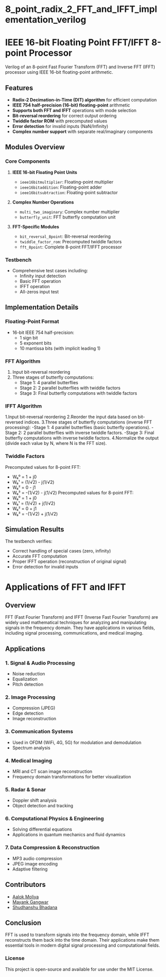 # 8_point_radix_2_FFT_and_IFFT_implementation_verilog

# IEEE 16-bit Floating Point FFT/IFFT 8-point Processor

Verilog of an 8-point Fast Fourier Transform (FFT) and Inverse FFT (IFFT) processor using IEEE 16-bit floating-point arithmetic.

## Features

- **Radix-2 Decimation-in-Time (DIT) algorithm** for efficient computation
- **IEEE 754 half-precision (16-bit) floating-point** arithmetic
- **Supports both FFT and IFFT** operations with mode selection
- **Bit-reversal reordering** for correct output ordering
- **Twiddle factor ROM** with precomputed values
- **Error detection** for invalid inputs (NaN/Infinity)
- **Complex number support** with separate real/imaginary components

## Modules Overview

### Core Components

1. **IEEE 16-bit Floating Point Units**
   - `ieee16bitmultiplier`: Floating-point multiplier
   - `ieee16bitaddition`: Floating-point adder
   - `ieee16bitsubtraction`: Floating-point subtractor

2. **Complex Number Operations**
   - `multi_two_imaginary`: Complex number multiplier
   - `butterfly_unit`: FFT butterfly computation unit

3. **FFT-Specific Modules**
   - `bit_reversal_8point`: Bit-reversal reordering
   - `twiddle_factor_rom`: Precomputed twiddle factors
   - `fft_8point`: Complete 8-point FFT/IFFT processor

### Testbench
- Comprehensive test cases including:
  - Infinity input detection
  - Basic FFT operation
  - IFFT operation
  - All-zeros input test

## Implementation Details

### Floating-Point Format
- 16-bit IEEE 754 half-precision:
  - 1 sign bit
  - 5 exponent bits
  - 10 mantissa bits (with implicit leading 1)

### FFT Algorithm
1. Input bit-reversal reordering
2. Three stages of butterfly computations:
   - Stage 1: 4 parallel butterflies
   - Stage 2: 2 parallel butterflies with twiddle factors
   - Stage 3: Final butterfly computations with twiddle factors
### IFFT Algorithm
 1.Input bit-reversal reordering
 2.Reorder the input data based on bit-reversed indices.
 3.Three stages of butterfly computations (inverse FFT processing):
   -Stage 1: 4 parallel butterflies (basic butterfly operations).
   -Stage 2: 2 parallel butterflies with inverse twiddle factors.
   -Stage 3: Final butterfly computations with inverse twiddle factors.
 4.Normalize the output (divide each value by N, where N is the FFT size).
### Twiddle Factors
Precomputed values for 8-point FFT:
- W₈⁰ = 1 + j0
- W₈¹ = (1/√2) - j(1/√2)
- W₈² = 0 - j1
- W₈³ = -(1/√2) - j(1/√2)
Precomputed values for 8-point FFT:
- W₈⁰ = 1 + j0
- W₈¹ = (1/√2) + j(1/√2)
- W₈² = 0 + j1
- W₈³ = -(1/√2) + j(1/√2)

## Simulation Results

The testbench verifies:
- Correct handling of special cases (zero, infinity)
- Accurate FFT computation
- Proper IFFT operation (reconstruction of original signal)
- Error detection for invalid inputs

# Applications of FFT and IFFT  

## Overview  
FFT (Fast Fourier Transform) and IFFT (Inverse Fast Fourier Transform) are widely used mathematical techniques for analyzing and manipulating signals in the frequency domain. They have applications in various fields, including signal processing, communications, and medical imaging.  

## Applications  

### 1. Signal & Audio Processing  
- Noise reduction  
- Equalization  
- Pitch detection  
### 2. Image Processing  
- Compression (JPEG)  
- Edge detection  
- Image reconstruction  
### 3. Communication Systems  
- Used in OFDM (WiFi, 4G, 5G) for modulation and demodulation  
- Spectrum analysis  
### 4. Medical Imaging  
- MRI and CT scan image reconstruction  
- Frequency domain transformations for better visualization  
### 5. Radar & Sonar  
- Doppler shift analysis  
- Object detection and tracking  
### 6. Computational Physics & Engineering  
- Solving differential equations  
- Applications in quantum mechanics and fluid dynamics  
### 7. Data Compression & Reconstruction  
- MP3 audio compression  
- JPEG image encoding  
- Adaptive filtering  

## Contributors  
- [Aalok Moliya](https://github.com/AalokMoliya)  
- [Mayank Gangwar](https://github.com/MayankGangwar1234)  
- [Shudhanshu Bhadana](https://github.com/SHUDHANSHU-BHADANA) 
## Conclusion  
FFT is used to transform signals into the frequency domain, while IFFT reconstructs them back into the time domain. Their applications make them essential tools in modern digital signal processing and computational fields.  

### License  
This project is open-source and available for use under the MIT License.
